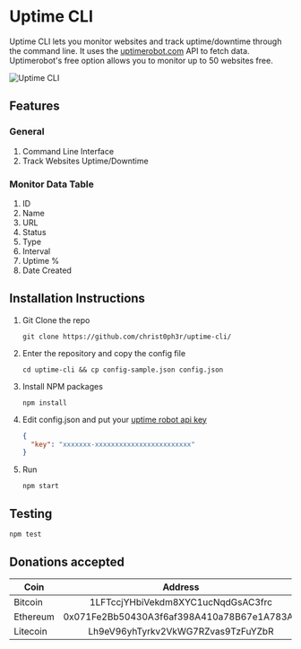 # Uptime CLI

Uptime CLI lets you monitor websites and track uptime/downtime through the command line.  It uses the [uptimerobot.com](https://uptimerobot.com) API to fetch data. Uptimerobot's free option allows you to monitor up to 50 websites free.

![Uptime CLI](https://i.imgur.com/EUjtIhN.png)

## Features

### General
1. Command Line Interface
1. Track Websites Uptime/Downtime

### Monitor Data Table
1. ID
1. Name
1. URL
1. Status
1. Type
1. Interval
1. Uptime %
1. Date Created

## Installation Instructions

1. Git Clone the repo

    ```
    git clone https://github.com/christ0ph3r/uptime-cli/
    ```

1. Enter the repository and copy the config file

    ```
    cd uptime-cli && cp config-sample.json config.json
    ```

1. Install NPM packages

    ```
    npm install
    ```

1. Edit config.json and put your [uptime robot api key](https://uptimerobot.com)

    ```json
    {
      "key": "xxxxxxx-xxxxxxxxxxxxxxxxxxxxxxxx"
    }
    ```

1. Run

      ```
      npm start
      ```
## Testing

```
npm test
```

## Donations accepted


| Coin     | Address                                    |
| -------- |:------------------------------------------:|
| Bitcoin  | 1LFTccjYHbiVekdm8XYC1ucNqdGsAC3frc         |
| Ethereum | 0x071Fe2Bb50430A3f6af398A410a78B67e1A783AE |
| Litecoin | Lh9eV96yhTyrkv2VkWG7RZvas9TzFuYZbR         |


